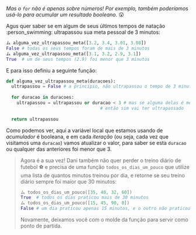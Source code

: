 _Mas o `for` não é apenas sobre números! Por exemplo, também poderíamos usá-lo para acumular um resultado booleano._ :open_mouth:

Agus quer saber se em algum de seus últimos tempos de natação :person_swimming: ultrapassou sua meta pessoal de 3 minutos:

```python
ム alguma_vez_ultrapassou_meta([3.2, 3.4, 3.01, 3.08])
False # todas os seus tempos foram de mais de 3 minutos
ム alguma_vez_ultrapassou_meta([3.1, 3.2, 2.9, 3.1])
True  # um de seus tempos (2.9) foi menor que 3 minutos
```

E para isso definiu a seguinte função:

```python
def alguma_vez_ultrapassou_meta(duracoes):
  ultrapassou = False # a principio, não ultrapassou o tempo de 3 minutos
 
  for duracao in duracoes:
	ultrapassou = ultrapassou or duracao < 3 # mas se alguma delas é menor que 3 minutos,
                                	# então sim vai ter ultrapassado
 
  return ultrapassou
```

Como podemos ver, aqui a variável local que estamos usando de _acumulador_ é booleana, e em cada _iteração_ (ou seja, cada vez que visitamos uma `duracao`) vamos atualizar o valor, para saber se esta `duracao` ou qualquer das anteriores foi menor que 3.


> Agora é a sua vez! Dani também não quer perder o treino diário de futebol :soccer: e precisa de uma função `todos_os_dias_um_pouco` que utilize uma lista de quantos minutos treinou por dia, e retorne se seu treino diário sempre foi maior que 30 minutos:
>
>
> ```python
> ム todos_os_dias_um_pouco([35, 40, 32, 60])
> True  # todos os dias praticou mais de 30 minutos
> ム todos_os_dias_um_pouco([15, 45, 90, 0])
> False # um dia praticou apenas 15 minutos, e o outro não praticou nada
>```
>
> Novamente, deixamos você com o molde da função para servir como ponto de partida.


